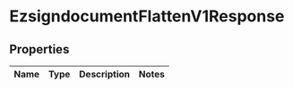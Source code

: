 
# EzsigndocumentFlattenV1Response

## Properties
| Name | Type | Description | Notes |
| ------------ | ------------- | ------------- | ------------- |



